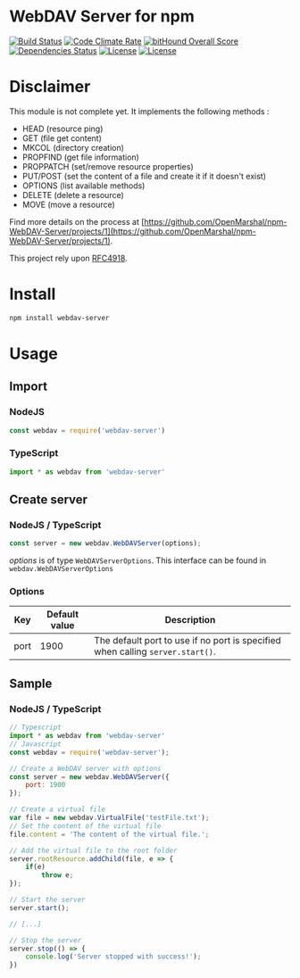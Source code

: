 # WebDAV Server for npm

[![Build Status](https://travis-ci.org/OpenMarshal/npm-WebDAV-Server.svg?branch=master)](https://travis-ci.org/OpenMarshal/npm-WebDAV-Server)
[![Code Climate Rate](https://codeclimate.com/github/OpenMarshal/npm-WebDAV-Server/badges/gpa.svg)](https://codeclimate.com/github/OpenMarshal/npm-WebDAV-Server)
[![bitHound Overall Score](https://www.bithound.io/github/OpenMarshal/npm-WebDAV-Server/badges/score.svg)](https://www.bithound.io/github/OpenMarshal/npm-WebDAV-Server)
[![Dependencies Status](https://img.shields.io/david/OpenMarshal/npm-WebDAV-Server.svg)](https://david-dm.org/OpenMarshal/npm-WebDAV-Server.svg)
[![License](https://img.shields.io/npm/l/webdav-server.svg)](http://unlicense.org/)
[![License](https://img.shields.io/npm/v/webdav-server.svg)](https://www.npmjs.com/package/webdav-server)

# Disclaimer

This module is not complete yet.
It implements the following methods :
* HEAD (resource ping)
* GET (file get content)
* MKCOL (directory creation)
* PROPFIND (get file information)
* PROPPATCH (set/remove resource properties)
* PUT/POST (set the content of a file and create it if it doesn't exist)
* OPTIONS (list available methods)
* DELETE (delete a resource)
* MOVE (move a resource)

Find more details on the process at [https://github.com/OpenMarshal/npm-WebDAV-Server/projects/1](https://github.com/OpenMarshal/npm-WebDAV-Server/projects/1).

This project rely upon [RFC4918](http://www.webdav.org/specs/rfc4918.html).

# Install

```bash
npm install webdav-server
```

# Usage

## Import

### NodeJS
```javascript
const webdav = require('webdav-server')
```

### TypeScript
```typescript
import * as webdav from 'webdav-server'
```

## Create server

### NodeJS / TypeScript
```javascript
const server = new webdav.WebDAVServer(options);
```

*options* is of type `WebDAVServerOptions`. This interface can be found in `webdav.WebDAVServerOptions`

### Options
Key | Default value | Description
-|-|-
port | 1900 | The default port to use if no port is specified when calling `server.start()`.

## Sample

### NodeJS / TypeScript
```javascript
// Typescript
import * as webdav from 'webdav-server'
// Javascript
const webdav = require('webdav-server');

// Create a WebDAV server with options
const server = new webdav.WebDAVServer({
    port: 1900
});

// Create a virtual file
var file = new webdav.VirtualFile('testFile.txt');
// Set the content of the virtual file
file.content = 'The content of the virtual file.';

// Add the virtual file to the root folder
server.rootResource.addChild(file, e => {
    if(e)
        throw e;
});

// Start the server
server.start();

// [...]

// Stop the server
server.stop(() => {
    console.log('Server stopped with success!');
})
```
